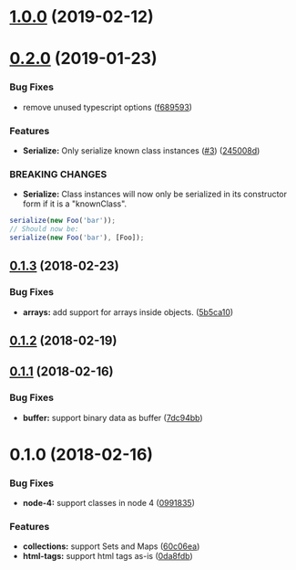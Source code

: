 # [1.0.0](https://github.com/nicojs/node-surrial/compare/v0.2.0...v1.0.0) (2019-02-12)



<a name="0.2.0"></a>
# [0.2.0](https://github.com/nicojs/node-surrial/compare/v0.1.3...v0.2.0) (2019-01-23)


### Bug Fixes

* remove unused typescript options ([f689593](https://github.com/nicojs/node-surrial/commit/f689593))


### Features

* **Serialize:** Only serialize known class instances  ([#3](https://github.com/nicojs/node-surrial/issues/3)) ([245008d](https://github.com/nicojs/node-surrial/commit/245008d))


### BREAKING CHANGES

* **Serialize:** Class instances will now only be serialized in its
constructor form if it is a "knownClass".

```js
serialize(new Foo('bar'));
// Should now be:
serialize(new Foo('bar'), [Foo]);
```



<a name="0.1.3"></a>
## [0.1.3](https://github.com/nicojs/node-surrial/compare/v0.1.2...v0.1.3) (2018-02-23)


### Bug Fixes

* **arrays:** add support for arrays inside objects. ([5b5ca10](https://github.com/nicojs/node-surrial/commit/5b5ca10))



<a name="0.1.2"></a>
## [0.1.2](https://github.com/nicojs/node-surrial/compare/v0.1.1...v0.1.2) (2018-02-19)



<a name="0.1.1"></a>
## [0.1.1](https://github.com/nicojs/node-surrial/compare/v0.1.0...v0.1.1) (2018-02-16)


### Bug Fixes

* **buffer:** support binary data as buffer ([7dc94bb](https://github.com/nicojs/node-surrial/commit/7dc94bb))



<a name="0.1.0"></a>
# 0.1.0 (2018-02-16)


### Bug Fixes

* **node-4:** support classes in node 4 ([0991835](https://github.com/nicojs/node-surrial/commit/0991835))


### Features

* **collections:** support Sets and Maps ([60c06ea](https://github.com/nicojs/node-surrial/commit/60c06ea))
* **html-tags:** support html tags as-is ([0da8fdb](https://github.com/nicojs/node-surrial/commit/0da8fdb))



